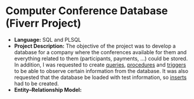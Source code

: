 # Computer Conference Database (Fiverr Project)

* **Language:** SQL and PLSQL
* **Project Description:** The objective of the project was to develop a database for a company where the conferences available for them and everything related to them (participants, payments, ...) could be stored. In addition, I was requested to create [queries](/SQLFiles/queries.sql), [procedures](/SQLFiles/procedures.sql) and [triggers](/SQLFiles/triggers.sql) to be able to observe certain information from the database. It was also requested that the database be loaded with test information, so [inserts](/SQLFiles/inserts.sql) had to be created.
* **Entity–Relationship Model:**
> <img src="">
